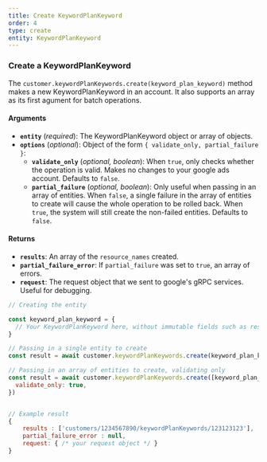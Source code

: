 ```yaml
---
title: Create KeywordPlanKeyword
order: 4
type: create
entity: KeywordPlanKeyword
---
```


### Create a KeywordPlanKeyword

The `customer.keywordPlanKeywords.create(keyword_plan_keyword)` method makes a new KeywordPlanKeyword in an account. It also supports an array as its first agument for batch operations.

#### Arguments

- **`entity`** (_required_): The KeywordPlanKeyword object or array of objects.
- **`options`** (_optional_): Object of the form `{ validate_only, partial_failure }`:
  - **`validate_only`** (_optional, boolean_): When `true`, only checks whether the operation is valid. Makes no changes to your google ads account. Defaults to `false`.
  - **`partial_failure`** (_optional, boolean_): Only useful when passing in an array of entities. When `false`, a single failure in the array of entities to create will cause the whole operation to be rolled back. When `true`, the system will still create the non-failed entities. Defaults to `false`.

#### Returns

- **`results`**: An array of the `resource_names` created.
- **`partial_failure_error`**: If `partial_failure` was set to `true`, an array of errors.
- **`request`**: The request object that we sent to google's gRPC services. Useful for debugging.

```javascript
// Creating the entity

const keyword_plan_keyword = {
  // Your KeywordPlanKeyword here, without immutable fields such as resource_name
}

// Passing in a single entity to create
const result = await customer.keywordPlanKeywords.create(keyword_plan_keyword)

// Passing in an array of entities to create, validating only
const result = await customer.keywordPlanKeywords.create([keyword_plan_keyword, other_keyword_plan_keyword], {
  validate_only: true,
})
```

```javascript

// Example result
{
	results : ['customers/1234567890/keywordPlanKeywords/123123123'],
	partial_failure_error : null,
	request: { /* your request object */ }
}

```
